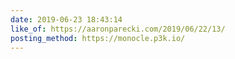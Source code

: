 ```yaml
---
date: 2019-06-23 18:43:14
like_of: https://aaronparecki.com/2019/06/22/13/
posting_method: https://monocle.p3k.io/
---
```


